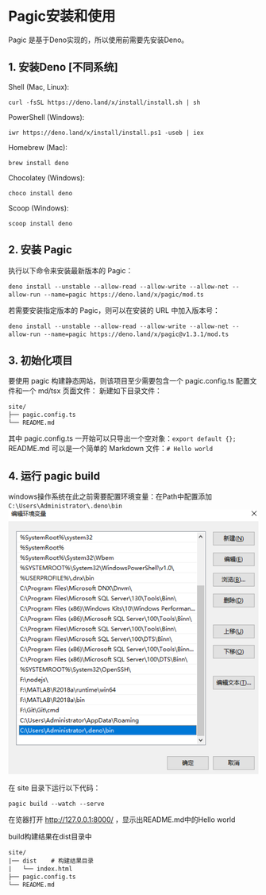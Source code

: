 # Pagic安装和使用
Pagic 是基于Deno实现的，所以使用前需要先安装Deno。

## 1. 安装Deno [不同系统]
Shell (Mac, Linux):
```
curl -fsSL https://deno.land/x/install/install.sh | sh
```
PowerShell (Windows):
```
iwr https://deno.land/x/install/install.ps1 -useb | iex
```
Homebrew (Mac):
```
brew install deno
```
Chocolatey (Windows):
```
choco install deno
```
Scoop (Windows):
```
scoop install deno
```

## 2. 安装 Pagic
执行以下命令来安装最新版本的 Pagic：
```
deno install --unstable --allow-read --allow-write --allow-net --allow-run --name=pagic https://deno.land/x/pagic/mod.ts
```

若需要安装指定版本的 Pagic，则可以在安装的 URL 中加入版本号：
```
deno install --unstable --allow-read --allow-write --allow-net --allow-run --name=pagic https://deno.land/x/pagic@v1.3.1/mod.ts
```

## 3. 初始化项目
要使用 pagic 构建静态网站，则该项目至少需要包含一个 pagic.config.ts 配置文件和一个 md/tsx 页面文件：
新建如下目录文件：
```
site/
├── pagic.config.ts
└── README.md
```
其中 pagic.config.ts 一开始可以只导出一个空对象：```export default {};```
README.md 可以是一个简单的 Markdown 文件：```# Hello world```

## 4. 运行 pagic build
windows操作系统在此之前需要配置环境变量：在Path中配置添加```C:\Users\Administrator\.deno\bin```
![path](./assets/path.png)

在 site 目录下运行以下代码：
```
pagic build --watch --serve
```
在览器打开 http://127.0.0.1:8000/ ，显示出README.md中的Hello world


build构建结果在dist目录中
```
site/
|── dist    # 构建结果目录
|   └── index.html
├── pagic.config.ts
└── README.md
```
